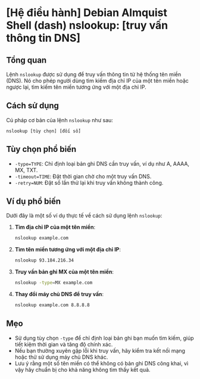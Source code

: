 # [Hệ điều hành] Debian Almquist Shell (dash) nslookup: [truy vấn thông tin DNS]

## Tổng quan
Lệnh `nslookup` được sử dụng để truy vấn thông tin từ hệ thống tên miền (DNS). Nó cho phép người dùng tìm kiếm địa chỉ IP của một tên miền hoặc ngược lại, tìm kiếm tên miền tương ứng với một địa chỉ IP.

## Cách sử dụng
Cú pháp cơ bản của lệnh `nslookup` như sau:

```
nslookup [tùy chọn] [đối số]
```

## Tùy chọn phổ biến
- `-type=TYPE`: Chỉ định loại bản ghi DNS cần truy vấn, ví dụ như A, AAAA, MX, TXT.
- `-timeout=TIME`: Đặt thời gian chờ cho một truy vấn DNS.
- `-retry=NUM`: Đặt số lần thử lại khi truy vấn không thành công.

## Ví dụ phổ biến
Dưới đây là một số ví dụ thực tế về cách sử dụng lệnh `nslookup`:

1. **Tìm địa chỉ IP của một tên miền**:
   ```bash
   nslookup example.com
   ```

2. **Tìm tên miền tương ứng với một địa chỉ IP**:
   ```bash
   nslookup 93.184.216.34
   ```

3. **Truy vấn bản ghi MX của một tên miền**:
   ```bash
   nslookup -type=MX example.com
   ```

4. **Thay đổi máy chủ DNS để truy vấn**:
   ```bash
   nslookup example.com 8.8.8.8
   ```

## Mẹo
- Sử dụng tùy chọn `-type` để chỉ định loại bản ghi bạn muốn tìm kiếm, giúp tiết kiệm thời gian và tăng độ chính xác.
- Nếu bạn thường xuyên gặp lỗi khi truy vấn, hãy kiểm tra kết nối mạng hoặc thử sử dụng máy chủ DNS khác.
- Lưu ý rằng một số tên miền có thể không có bản ghi DNS công khai, vì vậy hãy chuẩn bị cho khả năng không tìm thấy kết quả.